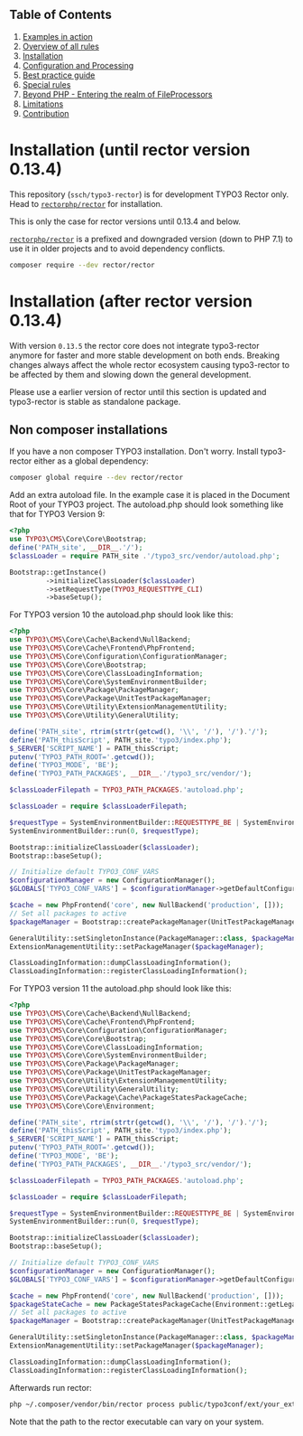 ## Table of Contents
1. [Examples in action](./examples_in_action.md)
1. [Overview of all rules](./all_rectors_overview.md)
1. [Installation](./installation.md)
1. [Configuration and Processing](./configuration_and_processing.md)
1. [Best practice guide](./best_practice_guide.md)
1. [Special rules](./special_rules.md)
1. [Beyond PHP - Entering the realm of FileProcessors](./beyond_php_file_processors.md)
1. [Limitations](./limitations.md)
1. [Contribution](./contribution.md)

# Installation (until rector version 0.13.4)

This repository (`ssch/typo3-rector`) is for development TYPO3 Rector only.
Head to [`rectorphp/rector`](http://github.com/rectorphp/rector) for installation. 

This is only the case for rector versions until 0.13.4 and below.

[`rectorphp/rector`](http://github.com/rectorphp/rector) is a prefixed and downgraded version (down to PHP 7.1) to use it in older projects and to avoid dependency conflicts.

```bash
composer require --dev rector/rector
```

# Installation (after rector version 0.13.4)

With version `0.13.5` the rector core does not integrate typo3-rector anymore for faster and more stable development on both ends. Breaking changes always affect the whole rector ecosystem causing typo3-rector to be affected by them and slowing down the general development.

Please use a earlier version of rector until this section is updated and typo3-rector is stable as standalone package. 


## Non composer installations

If you have a non composer TYPO3 installation. Don't worry.
Install typo3-rector either as a global dependency:

```bash
composer global require --dev rector/rector
```

Add an extra autoload file. In the example case it is placed in the Document Root of your TYPO3 project.
The autoload.php should look something like that for TYPO3 Version 9:

```php
<?php
use TYPO3\CMS\Core\Core\Bootstrap;
define('PATH_site', __DIR__.'/');
$classLoader = require PATH_site .'/typo3_src/vendor/autoload.php';

Bootstrap::getInstance()
         ->initializeClassLoader($classLoader)
         ->setRequestType(TYPO3_REQUESTTYPE_CLI)
         ->baseSetup();
```

For TYPO3 version 10 the autoload.php should look like this:

```php
<?php
use TYPO3\CMS\Core\Cache\Backend\NullBackend;
use TYPO3\CMS\Core\Cache\Frontend\PhpFrontend;
use TYPO3\CMS\Core\Configuration\ConfigurationManager;
use TYPO3\CMS\Core\Core\Bootstrap;
use TYPO3\CMS\Core\Core\ClassLoadingInformation;
use TYPO3\CMS\Core\Core\SystemEnvironmentBuilder;
use TYPO3\CMS\Core\Package\PackageManager;
use TYPO3\CMS\Core\Package\UnitTestPackageManager;
use TYPO3\CMS\Core\Utility\ExtensionManagementUtility;
use TYPO3\CMS\Core\Utility\GeneralUtility;

define('PATH_site', rtrim(strtr(getcwd(), '\\', '/'), '/').'/');
define('PATH_thisScript', PATH_site.'typo3/index.php');
$_SERVER['SCRIPT_NAME'] = PATH_thisScript;
putenv('TYPO3_PATH_ROOT='.getcwd());
define('TYPO3_MODE', 'BE');
define('TYPO3_PATH_PACKAGES', __DIR__.'/typo3_src/vendor/');

$classLoaderFilepath = TYPO3_PATH_PACKAGES.'autoload.php';

$classLoader = require $classLoaderFilepath;

$requestType = SystemEnvironmentBuilder::REQUESTTYPE_BE | SystemEnvironmentBuilder::REQUESTTYPE_CLI;
SystemEnvironmentBuilder::run(0, $requestType);

Bootstrap::initializeClassLoader($classLoader);
Bootstrap::baseSetup();

// Initialize default TYPO3_CONF_VARS
$configurationManager = new ConfigurationManager();
$GLOBALS['TYPO3_CONF_VARS'] = $configurationManager->getDefaultConfiguration();

$cache = new PhpFrontend('core', new NullBackend('production', []));
// Set all packages to active
$packageManager = Bootstrap::createPackageManager(UnitTestPackageManager::class, $cache);

GeneralUtility::setSingletonInstance(PackageManager::class, $packageManager);
ExtensionManagementUtility::setPackageManager($packageManager);

ClassLoadingInformation::dumpClassLoadingInformation();
ClassLoadingInformation::registerClassLoadingInformation();
```
For TYPO3 version 11 the autoload.php should look like this:

```php
<?php
use TYPO3\CMS\Core\Cache\Backend\NullBackend;
use TYPO3\CMS\Core\Cache\Frontend\PhpFrontend;
use TYPO3\CMS\Core\Configuration\ConfigurationManager;
use TYPO3\CMS\Core\Core\Bootstrap;
use TYPO3\CMS\Core\Core\ClassLoadingInformation;
use TYPO3\CMS\Core\Core\SystemEnvironmentBuilder;
use TYPO3\CMS\Core\Package\PackageManager;
use TYPO3\CMS\Core\Package\UnitTestPackageManager;
use TYPO3\CMS\Core\Utility\ExtensionManagementUtility;
use TYPO3\CMS\Core\Utility\GeneralUtility;
use TYPO3\CMS\Core\Package\Cache\PackageStatesPackageCache;
use TYPO3\CMS\Core\Core\Environment;

define('PATH_site', rtrim(strtr(getcwd(), '\\', '/'), '/').'/');
define('PATH_thisScript', PATH_site.'typo3/index.php');
$_SERVER['SCRIPT_NAME'] = PATH_thisScript;
putenv('TYPO3_PATH_ROOT='.getcwd());
define('TYPO3_MODE', 'BE');
define('TYPO3_PATH_PACKAGES', __DIR__.'/typo3_src/vendor/');

$classLoaderFilepath = TYPO3_PATH_PACKAGES.'autoload.php';

$classLoader = require $classLoaderFilepath;

$requestType = SystemEnvironmentBuilder::REQUESTTYPE_BE | SystemEnvironmentBuilder::REQUESTTYPE_CLI;
SystemEnvironmentBuilder::run(0, $requestType);

Bootstrap::initializeClassLoader($classLoader);
Bootstrap::baseSetup();

// Initialize default TYPO3_CONF_VARS
$configurationManager = new ConfigurationManager();
$GLOBALS['TYPO3_CONF_VARS'] = $configurationManager->getDefaultConfiguration();

$cache = new PhpFrontend('core', new NullBackend('production', []));
$packageStateCache = new PackageStatesPackageCache(Environment::getLegacyConfigPath() . '/PackageStates.php', $cache);
// Set all packages to active
$packageManager = Bootstrap::createPackageManager(UnitTestPackageManager::class, $packageStateCache);

GeneralUtility::setSingletonInstance(PackageManager::class, $packageManager);
ExtensionManagementUtility::setPackageManager($packageManager);

ClassLoadingInformation::dumpClassLoadingInformation();
ClassLoadingInformation::registerClassLoadingInformation();
```
Afterwards run rector:

```bash
php ~/.composer/vendor/bin/rector process public/typo3conf/ext/your_extension/  -c .rector/config.php -n --autoload-file=autoload.php
```

Note that the path to the rector executable can vary on your system.
